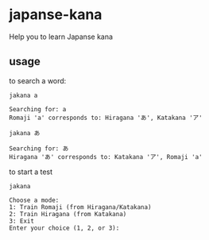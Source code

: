 # japanse-kana

Help you to learn Japanse kana

## usage

to search a word:

    jakana a
   
    Searching for: a
    Romaji 'a' corresponds to: Hiragana 'あ', Katakana 'ア'
 
    jakana あ
   
    Searching for: あ
	Hiragana 'あ' corresponds to: Katakana 'ア', Romaji 'a'
   
to start a test

    jakana

	Choose a mode:
	1: Train Romaji (from Hiragana/Katakana)
	2: Train Hiragana (from Katakana)
	3: Exit
	Enter your choice (1, 2, or 3): 
